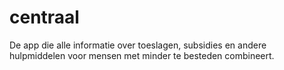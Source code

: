 # centraal
De app die alle informatie over toeslagen, subsidies en andere hulpmiddelen voor mensen met minder te besteden combineert. 
